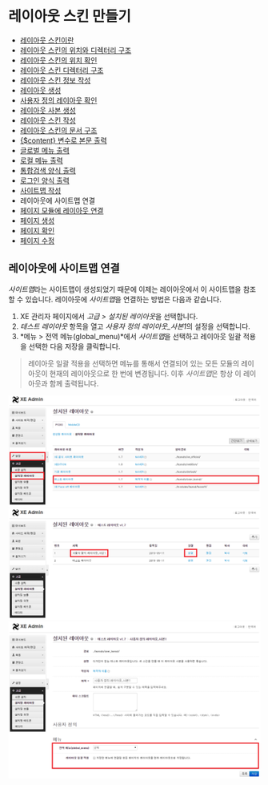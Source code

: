 # 레이아웃 스킨 만들기

- [레이아웃 스킨이란](../01_about_layout)
- [레이아웃 스킨의 위치와 디렉터리 구조](../02_layout_structure)
 - [레이아웃 스킨의 위치 확인](../02_layout_structure/confirm_directory)
 - [레이아웃 스킨 디렉터리 구조](../02_layout_structure/directory_structure)
- [레이아웃 스킨 정보 작성](../03_write_layout_info)
- [레이아웃 생성](../04_make_layout_instance)
 - [사용자 정의 레이아웃 확인](../04_make_layout_instance/confirm_user_defined_layout)
 - [레이아웃 사본 생성](../04_make_layout_instance/copy_layout)
- [레이아웃 스킨 작성](../05_write_layout)
 - [레이아웃 스킨의 문서 구조](../05_write_layout/layout_structure)
 - [{$content} 변수로 본문 출력](../05_write_layout/print_content)
 - [글로벌 메뉴 출력](../05_write_layout/print_global_menu)
 - [로컬 메뉴 출력](../05_write_layout/print_local_menu)
 - [통합검색 양식 출력](../05_write_layout/print_search_form)
 - [로그인 양식 출력](../05_write_layout/print_login_form)
- [사이트맵 작성](../06_write_sitemap)
- 레이아웃에 사이트맵 연결
- [페이지 모듈에 레이아웃 연결](../08_link_layout)
 - [페이지 생성](../08_link_layout/make_page)
 - [페이지 확인](../08_link_layout/confirm_page)
 - [페이지 수정](../08_link_layout/edit_page)

## 레이아웃에 사이트맵 연결

*사이트맵*라는 사이트맵이 생성되었기 때문에 이제는 레이아웃에서 이 사이트맵을 참조할 수 있습니다. 레이아웃에 *사이트맵*을 연결하는 방법은 다음과 같습니다.

1. XE 관리자 페이지에서 *고급 > 설치된 레이아웃*을 선택합니다.
2. *테스트 레이아웃* 항목을 열고 *사용자 정의 레이아웃_사본1*의 설정을 선택합니다.
3. *메뉴 > 전역 메뉴(global_menu)*에서 *사이트맵*을 선택하고 레이아웃 일괄 적용을 선택한 다음 저장을 클릭합니다.

> 레이아웃 일괄 적용을 선택하면 메뉴를 통해서 연결되어 있는 모든 모듈의 레이아웃이 현재의 레이아웃으로 한 번에 변경됩니다. 이후 *사이트맵*은 항상 이 레이아웃과 함께 출력됩니다.

![고급 > 설치된 레이아웃 > 테스트 레이아웃](./001.png)
![사용자 정의 레이아웃_사본1 > 설정](./002.png)
![전역 메뉴 설정](./003.png)
